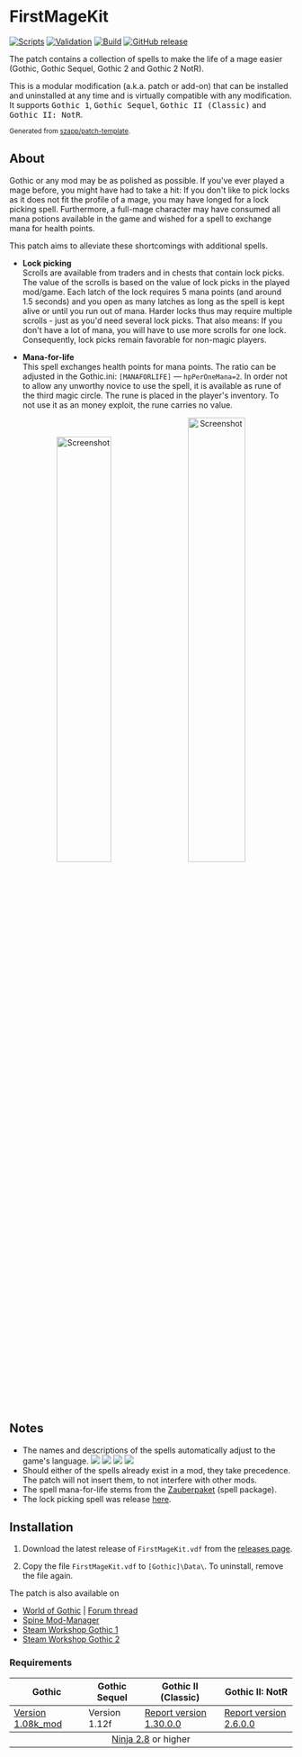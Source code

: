 # FirstMageKit

[![Scripts](https://github.com/szapp/FirstMageKit/actions/workflows/scripts.yml/badge.svg)](https://github.com/szapp/FirstMageKit/actions/workflows/scripts.yml)
[![Validation](https://github.com/szapp/FirstMageKit/actions/workflows/validation.yml/badge.svg)](https://github.com/szapp/FirstMageKit/actions/workflows/validation.yml)
[![Build](https://github.com/szapp/FirstMageKit/actions/workflows/build.yml/badge.svg)](https://github.com/szapp/FirstMageKit/actions/workflows/build.yml)
[![GitHub release](https://img.shields.io/github/v/release/szapp/FirstMageKit.svg)](https://github.com/szapp/FirstMageKit/releases/latest)

The patch contains a collection of spells to make the life of a mage easier (Gothic, Gothic Sequel, Gothic 2 and Gothic 2 NotR).

This is a modular modification (a.k.a. patch or add-on) that can be installed and uninstalled at any time and is virtually compatible with any modification.
It supports <kbd>Gothic 1</kbd>, <kbd>Gothic Sequel</kbd>, <kbd>Gothic II (Classic)</kbd> and <kbd>Gothic II: NotR</kbd>.

<sup>Generated from [szapp/patch-template](https://github.com/szapp/patch-template).</sup>

## About

Gothic or any mod may be as polished as possible. If you've ever played a mage before, you might have had to take a hit: If you don't like to pick locks as it does not fit the profile of a mage, you may have longed for a lock picking spell. Furthermore, a full-mage character may have consumed all mana potions available in the game and wished for a spell to exchange mana for health points.

This patch aims to alleviate these shortcomings with additional spells.

- **Lock picking**  
  Scrolls are available from traders and in chests that contain lock picks. The value of the scrolls is based on the value of lock picks in the played mod/game. Each latch of the lock requires 5 mana points (and around 1.5 seconds) and you open as many latches as long as the spell is kept alive or until you run out of mana. Harder locks thus may require multiple scrolls - just as you'd need several lock picks. That also means: If you don't have a lot of mana, you will have to use more scrolls for one lock. Consequently, lock picks remain favorable for non-magic players.

- **Mana-for-life**  
  This spell exchanges health points for mana points. The ratio can be adjusted in the Gothic.ini: `[MANAFORLIFE]` — `hpPerOneMana=2`. In order not to allow any unworthy novice to use the spell, it is available as rune of the third magic circle. The rune is placed in the player's inventory. To not use it as an money exploit, the rune carries no value.

<div align="center">
<img src="https://github.com/szapp/FirstMageKit/assets/20203034/8b664ca4-27e1-4087-8276-8aba74078835" alt="Screenshot" width="44%" /> &nbsp;
<img src="https://github.com/szapp/FirstMageKit/assets/20203034/c4411525-9809-4b81-9af8-cc23033977b8" alt="Screenshot" width="45%" />
</div>

## Notes

* The names and descriptions of the spells automatically adjust to the game's language.
[![](https://raw.githubusercontent.com/wiki/szapp/GothicFreeAim/media/flagDE.png)](#)
[![](https://raw.githubusercontent.com/wiki/szapp/GothicFreeAim/media/flagEN.png)](#)
[![](https://raw.githubusercontent.com/wiki/szapp/GothicFreeAim/media/flagPL.png)](#)
[![](https://raw.githubusercontent.com/wiki/szapp/GothicFreeAim/media/flagRU.png)](#)
* Should either of the spells already exist in a mod, they take precedence. The patch will not insert them, to not interfere with other mods.
* The spell mana-for-life stems from the [Zauberpaket](https://forum.worldofplayers.de/forum/threads/1468949) (spell package).
* The lock picking spell was release [here](https://forum.worldofplayers.de/forum/threads/1547129).

## Installation

1. Download the latest release of `FirstMageKit.vdf` from the [releases page](https://github.com/szapp/FirstMageKit/releases/latest).

2. Copy the file `FirstMageKit.vdf` to `[Gothic]\Data\`. To uninstall, remove the file again.

The patch is also available on
- [World of Gothic](https://www.worldofgothic.de/dl/download_620.htm) | [Forum thread](https://forum.worldofplayers.de/forum/threads/1547130)
- [Spine Mod-Manager](https://clockwork-origins.com/spine/)
- [Steam Workshop Gothic 1](https://steamcommunity.com/sharedfiles/filedetails/?id=2787318379)
- [Steam Workshop Gothic 2](https://steamcommunity.com/sharedfiles/filedetails/?id=2787317718)

### Requirements

<table><thead><tr><th>Gothic</th><th>Gothic Sequel</th><th>Gothic II (Classic)</th><th>Gothic II: NotR</th></tr></thead>
<tbody><tr><td><a href="https://www.worldofgothic.de/dl/download_34.htm">Version 1.08k_mod</a></td><td>Version 1.12f</td><td><a href="https://www.worldofgothic.de/dl/download_278.htm">Report version 1.30.0.0</a></td><td><a href="https://www.worldofgothic.de/dl/download_278.htm">Report version 2.6.0.0</a></td></tr></tbody>
<tbody><tr><td colspan="4" align="center"><a href="https://github.com/szapp/Ninja">Ninja 2.8</a> or higher</td></tr></tbody></table>

<!--

If you are interested in writing your own patch, please do not copy this patch!
Instead refer to the PATCH TEMPLATE to build a fundation that is customized to your needs!
The patch template can found at https://github.com/szapp/patch-template.

-->
